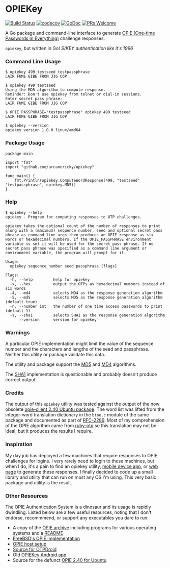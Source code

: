 # OPIEKey

[![Build Status](https://travis-ci.com/arcanericky/opiekey.svg?branch=master)](https://travis-ci.com/arcanericky/opiekey)
[![codecov](https://codecov.io/gh/arcanericky/opiekey/branch/master/graph/badge.svg)](https://codecov.io/gh/arcanericky/opiekey)
[![GoDoc](https://img.shields.io/badge/docs-GoDoc-brightgreen.svg)](https://godoc.org/github.com/arcanericky/opiekey)
[![PRs Welcome](https://img.shields.io/badge/PRs-welcome-brightgreen.svg)](http://makeapullrequest.com)

A Go package and command-line interface to generate [OPIE (One-time Passwords In Everything)](https://en.wikipedia.org/wiki/OPIE_Authentication_System) challenge responses.

`opiekey`, but written in Go! _S/KEY authentication like it's 1996_

### Command Line Usage

```
$ opiekey 499 testseed testpassphrase
LAIR FUME GIBE FROM JIG COP

$ opiekey 499 testseed
Using the MD5 algorithm to compute response.
Reminder: Don't use opiekey from telnet or dial-in sessions.
Enter secret pass phrase: 
LAIR FUME GIBE FROM JIG COP

$ OPIE_PASSPHRASE="testpassphrase" opiekey 499 testseed
LAIR FUME GIBE FROM JIG COP

$ opiekey --version
opiekey version 1.0.0 linux/amd64
```

### Package Usage

```
package main

import "fmt"
import "github.com/arcanericky/opiekey"

func main() {
	fmt.Println(opiekey.ComputeWordResponse(499, "testseed" "testpassphrase", opiekey.MD5))
}
```

### Help

```
$ opiekey --help
opiekey - Program for computing responses to OTP challenges.

opiekey takes the optional count of the number of responses to print
along with a (maximum) sequence number, seed and optional secret pass
phrase as command line args then produces an OPIE response as six
words or hexadecimal numbers. If the OPIE_PASSPHRASE environment
variable is set it will be used for the secret pass phrase. If no
secret pass phrase was specified as a command line argument or
environment variable, the program will prompt for it.

Usage:
  opiekey sequence_number seed passphrase [flags]

Flags:
  -h, --help         help for opiekey
  -x, --hex          output the OTPs as hexadecimal numbers instead of six words
  -4, --md4          selects MD4 as the response generation algorithm
  -5, --md5          selects MD5 as the response generation algorithm (default true)
  -n, --number int   the number of one time access passwords to print (default 1)
  -s, --sha1         selects SHA1 as the response generation algorithm
      --version      version for opiekey
```

### Warnings

A particular OPIE implementation might limit the value of the sequence number and the characters and lengths of the seed and passphrase. Neither this utility or package validate this data.

The utility and package support the [MD5](https://en.wikipedia.org/wiki/MD5) and [MD4](https://en.wikipedia.org/wiki/MD4) algorithms.

The [SHA1](https://en.wikipedia.org/wiki/SHA-1) implementation is questionable and probably doesn't produce correct output.

### Credits

The output of this `opiekey` utility was tested against the output of the now obsolete [opie-client 2.40 Ubuntu package](https://launchpad.net/ubuntu/jaunty/amd64/opie-client/2.40~dfsg-0ubuntu1). The word list was lifted from the integer-word translation dictionary in the `btoe.c` module of the same package and documented as part of [RFC-2289](https://tools.ietf.org/html/rfc2289#page-4-19). Most of my comprehension of the OPIE algorithm came from [ruby-otp](https://github.com/moumar/ruby-otp) so this translation may not be ideal, but it produces the results I require.

### Inspiration

My day job has deployed a few machines that require responses to OPIE challenges for logins. I very rarely need to login to these machines, but when I do, it's a pain to find an opiekey utility, [mobile device app](https://m.apkpure.com/opiekey/nl.f00d.android.opiekey), or [web page](https://math.berkeley.edu/~vojta/opiekey.html) to generate these responses. I finally decided to code up a small library and utility that can run on most any OS I'm using. This very basic package and utility is the result.

### Other Resources

The OPIE Authentication System is a dinosaur and its usage is rapidly dwindling. Listed below are a few useful resources, noting that I don't endorse, recommmend, or support any executables you dare to run:

* A copy of the [OPIE archive](http://www.tifosi.com/OTP/) including programs for various operating systems and a [README](http://www.tifosi.com/OTP/README)
* [FreeBSD's OPIE implementation](https://github.com/freebsd/freebsd/tree/master/contrib/opie)
* [OPIE host setup](http://seann.herdejurgen.com/resume/samag.com/html/v08/i13/a4.htm)
* [Source for OTPDroid](https://github.com/felixb/otpdroid)
* Old [OPIEKey Android app](https://m.apkpure.com/opiekey/nl.f00d.android.opiekey)
* Source for the defunct [OPIE 2.40 for Ubuntu](https://launchpad.net/ubuntu/+source/opie/2.40~dfsg-0ubuntu1)
